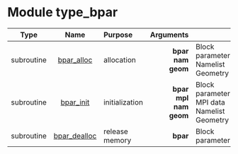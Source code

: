 # Module type_bpar

| Type | Name | Purpose | Arguments |     | Type | Intent |
| :--: | :--: | :------ | --------: | :-- | :--: | :----: |
| subroutine | [bpar_alloc](https://github.com/JCSDA/saber/tree/develop/src/saber/bump/type_bpar.F90#L57) | allocation | **bpar**<br>**nam**<br>**geom** |  Block parameters<br> Namelist<br> Geometry | class(bpar_type)<br>type(nam_type)<br>type(geom_type) | inout<br>in<br>in |
| subroutine | [bpar_init](https://github.com/JCSDA/saber/tree/develop/src/saber/bump/type_bpar.F90#L100) | initialization | **bpar**<br>**mpl**<br>**nam**<br>**geom** |  Block parameters<br> MPI data<br> Namelist<br> Geometry | class(bpar_type)<br>type(mpl_type)<br>type(nam_type)<br>type(geom_type) | inout<br>inout<br>in<br>in |
| subroutine | [bpar_dealloc](https://github.com/JCSDA/saber/tree/develop/src/saber/bump/type_bpar.F90#L291) | release memory | **bpar** |  Block parameters | class(bpar_type) | inout |
